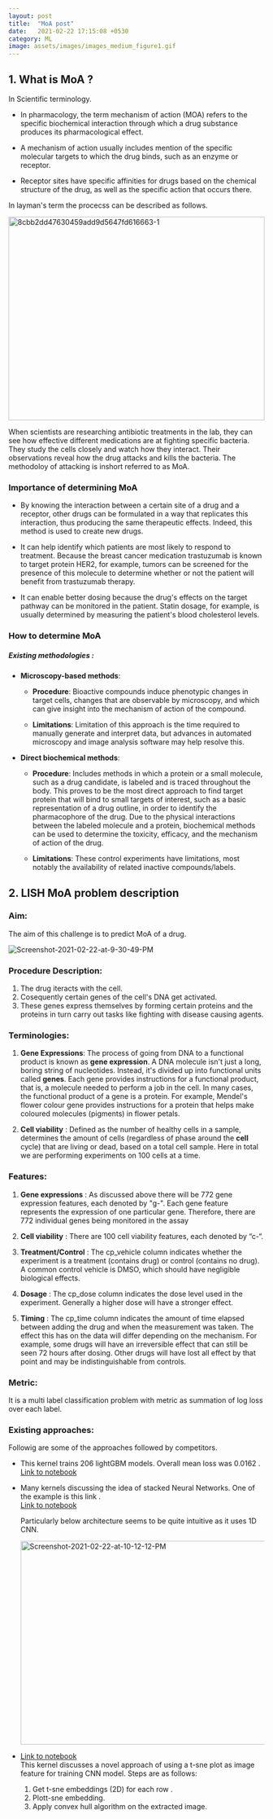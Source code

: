 ```yaml
---
layout: post
title:  "MoA post"
date:   2021-02-22 17:15:08 +0530
category: ML
image: assets/images/images_medium_figure1.gif
---
```


## 1. What is MoA ?

In Scientific terminology.
 - In pharmacology, the term mechanism of action (MOA) refers to the specific biochemical interaction through which a drug substance produces its pharmacological effect.

 - A mechanism of action usually includes mention of the specific molecular targets to which the drug binds, such as an enzyme or receptor.

 - Receptor sites have specific affinities for drugs based on the chemical structure of the drug, as well as the specific action that occurs there.

In layman's term the procecss can be described as follows.

<!-- <img src="https://i.ibb.co/hDqgKwD/Screenshot-2021-01-29-at-8-35-02-AM.png" alt="Screenshot-2021-01-29-at-8-35-02-AM" border="0" height='500' width='500'> -->
<img src="https://i.ibb.co/YpKgFK7/8cbb2dd47630459add9d5647fd616663-1.png" alt="8cbb2dd47630459add9d5647fd616663-1" border="0" height='400' width='100%'>

When scientists are researching antibiotic treatments in the lab, they can see how effective different medications are at fighting specific bacteria. They study the cells closely and watch how they interact. Their observations reveal how the drug attacks and kills the bacteria. The methodoloy of attacking is inshort referred to as MoA.


### Importance of determining MoA
 - By knowing the interaction between a certain site of a drug and a receptor, other drugs can be formulated in a way that replicates this interaction, thus producing the same therapeutic effects. Indeed, this method is used to create new drugs.

 - It can help identify which patients are most likely to respond to treatment. Because the breast cancer medication trastuzumab is known to target protein HER2, for example, tumors can be screened for the presence of this molecule to determine whether or not the patient will benefit from trastuzumab therapy.

 - It can enable better dosing because the drug's effects on the target pathway can be monitored in the patient. Statin dosage, for example, is usually determined by measuring the patient's blood cholesterol levels.

### How to determine MoA

##### Existing methodologies :
 - **Microscopy-based methods**: 

    - **Procedure**: Bioactive compounds induce phenotypic changes in target cells, changes that are observable by microscopy, and which can give insight into the mechanism of action of the compound.

    - **Limitations**: Limitation of this approach is the time required to manually generate and interpret data, but advances in automated microscopy and image analysis software may help resolve this.

 - **Direct biochemical methods**: 

    - **Procedure**: Includes methods in which a protein or a small molecule, such as a drug candidate, is labeled and is traced throughout the body. This proves to be the most direct approach to find target protein that will bind to small targets of interest, such as a basic representation of a drug outline, in order to identify the pharmacophore of the drug. Due to the physical interactions between the labeled molecule and a protein, biochemical methods can be used to determine the toxicity, efficacy, and the mechanism of action of the drug.

    - **Limitations**: These control experiments have limitations, most notably the availability of related inactive compounds/labels.
    


## 2. LISH MoA problem description

### Aim:  
The aim of this challenge is to predict MoA of a drug.

<img src="https://i.ibb.co/xDmfZ6t/Screenshot-2021-02-22-at-9-30-49-PM.png" alt="Screenshot-2021-02-22-at-9-30-49-PM" border="0">

### Procedure Description: 
1. The drug iteracts with the cell. 
1. Cosequently certain genes of the cell's DNA get activated.
1. These genes express themselves by forming certain proteins and the proteins in turn carry out tasks like fighting with disease causing agents.

### Terminologies:
1. **Gene Expressions**: The process of going from DNA to a functional product is known as
**gene expression**.
A DNA molecule isn't just a long, boring string of nucleotides. Instead, it's divided up into functional units called **genes**. Each gene provides instructions for a functional product, that is, a molecule needed to perform a job in the cell. In many cases, the functional product of a gene is a protein. For example, Mendel's flower colour gene provides instructions for a protein that helps make coloured molecules (pigments) in flower petals.

1. **Cell viability** : Defined as the number of healthy cells in a sample, determines the amount of cells (regardless of phase around the **cell** cycle) that are living or dead, based on a total cell sample. Here in total we are performing experiments on 100 cells at a time.

### Features:

1. **Gene expressions** : As discussed above there will be 772 gene expression features, each denoted by "g-". Each gene feature represents the expression of one particular gene. Therefore, there are 772 individual genes being monitored in the assay

1. **Cell viability** : There are 100 cell viability features, each denoted by “c-“.

1. **Treatment/Control** : The cp_vehicle column indicates whether the experiment is a treatment (contains drug) or control (contains no drug). A common control vehicle is DMSO, which should have negligible biological effects.

1. **Dosage** : The cp_dose column indicates the dose level used in the experiment. Generally a higher dose will have a stronger effect.

1. **Timing** : The cp_time column indicates the amount of time elapsed between adding the drug and when the measurement was taken. The effect this has on the data will differ depending on the mechanism. For example, some drugs will have an irreversible effect that can still be seen 72 hours after dosing. Other drugs will have lost all effect by that point and may be indistinguishable from controls.

### Metric:
It is a multi label classification problem with metric as summation of log loss over each label. 

### Existing approaches:
Followig are some of the approaches followed by competitors.

- This kernel trains 206 lightGBM models. Overall mean loss was 0.0162 . <br>
    [Link to notebook](https://www.kaggle.com/nroman/moa-lightgbm-206-models)

- Many kernels discussing the idea of stacked Neural Networks. One of the example is this link .<br>
    [Link to notebook](https://www.kaggle.com/c/lish-moa/discussion/204685)
    
   Particularly below architecture seems to be quite intuitive as it uses 1D CNN.
   
   <img src="https://i.ibb.co/r7crDmy/Screenshot-2021-02-22-at-10-12-12-PM.png" alt="Screenshot-2021-02-22-at-10-12-12-PM" border="0" width="600" height="400">
    
- [Link to notebook](https://www.kaggle.com/markpeng/deepinsight-transforming-non-image-data-to-images) <br>
    This kernel discusses a novel approach of using a t-sne plot as image feature for training CNN model.
    Steps are as follows:
    1. Get t-sne embeddings (2D) for each row .
    1. Plott-sne embedding.
    1. Apply convex hull algorithm on the extracted image.


<!-- ## [EDA]({% post_url 2021-02-22-MoA2 %}) -->
    


